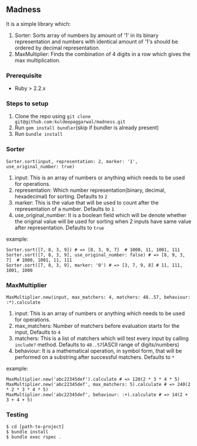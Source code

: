 ## Madness

It is a simple library which:

1. Sorter: Sorts array of numbers by amount of '1' in its binary representation and numbers with identical amount of '1's should be ordered by decimal representation.
2. MaxMultiplier: Finds the combination of 4 digits in a row which gives the max multiplication.

### Prerequisite

* Ruby > 2.2.x

### Steps to setup

1. Clone the repo using `git clone git@github.com:kuldeepaggarwal/madness.git`
2. Run `gem install bundler`(skip if bundler is already present)
2. Run `bundle install`

### Sorter

`Sorter.sort(input, representation: 2, marker: '1', use_original_number: true)`

1. input: This is an array of numbers or anything which needs to be used for operations.
2. representation: Which number representation(binary, decimal, hexadecimal) for sorting. Defaults to `2`
3. marker: This is the value that will be used to count after the representation of a number. Defaults to `1`
4. use_original_number: It is a boolean field which will be denote whether the original value will be used for sorting when 2 inputs have same value after representation. Defaults to `true`

example:

```
Sorter.sort([7, 8, 3, 9]) # => [8, 3, 9, 7]  # 1000, 11, 1001, 111
Sorter.sort([7, 8, 3, 9], use_original_number: false) # => [8, 9, 3, 7]  # 1000, 1001, 11, 111
Sorter.sort([7, 8, 3, 9], marker: '0') # => [3, 7, 9, 8] # 11, 111, 1001, 1000
```

### MaxMultiplier

`MaxMultiplier.new(input, max_matchers: 4, matchers: 48..57, behaviour: :*).calculate`

1. input: This is an array of numbers or anything which needs to be used for operations.
2. max_matchers: Number of matchers before evaluation starts for the input, Defaults to `4`
3. matchers: This is a list of matchers which will test every input by calling `include?` method. Defaults to `48..57`(ASCII range of digits/numbers)
4. behaviour: It is a mathematical operation, in symbol form, that will be performed on a substring after successful matchers. Defaults to `*`

example:

```
MaxMultiplier.new('abc22345def').calculate # => 120(2 * 3 * 4 * 5)
MaxMultiplier.new('abc22345def', max_matchers: 5).calculate # => 240(2 * 2 * 3 * 4 * 5)
MaxMultiplier.new('abc22345def', behaviour: :+).calculate # => 14(2 + 3 + 4 + 5)
```

### Testing

```shell
$ cd [path-to-project]
$ bundle install
$ bundle exec rspec .
```
